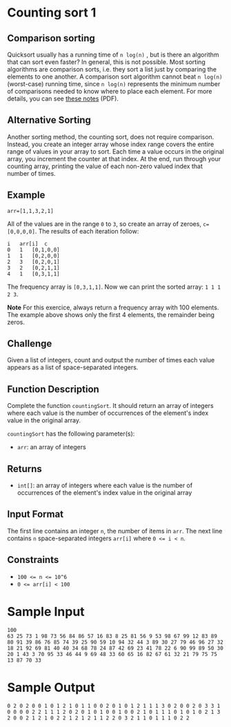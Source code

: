 # Counting sort 1

## Comparison sorting

Quicksort usually has a running time of  `n log(n)` , but is there an algorithm that can sort even faster? In general, this is not possible. Most sorting algorithms are comparison sorts, i.e. they sort a list just by comparing the elements to one another. A comparison sort algorithm cannot beat `n log(n)`  (worst-case) running time, since  `n log(n)`  represents the minimum number of comparisons needed to know where to place each element. For more details, you can see [these notes](http://www.cs.cmu.edu/~avrim/451f11/lectures/lect0913.pdf) (PDF).

## Alternative Sorting

Another sorting method, the counting sort, does not require comparison. Instead, you create an integer array whose index range covers the entire range of values in your array to sort. Each time a value occurs in the original array, you increment the counter at that index. At the end, run through your counting array, printing the value of each non-zero valued index that number of times.

## Example

`arr=[1,1,3,2,1]`

All of the values are in the range `0` to `3`, so create an array of zeroes, `c=[0,0,0,0]`. The results of each iteration follow:

```shell
i	arr[i]	c
0	1	[0,1,0,0]
1	1	[0,2,0,0]
2	3	[0,2,0,1]
3	2	[0,2,1,1]
4	1	[0,3,1,1]

```

The frequency array is `[0,3,1,1]`. Now we can print the sorted array: `1 1 1 2 3`.

**Note**
For this exercice, always return a frequency array with 100 elements. The example above shows only the first 4 elements, the remainder being zeros.

## Challenge

Given a list of integers, count and output the number of times each value appears as a list of space-separated integers.

## Function Description

Complete the function  `countingSort`. It should return an array of integers where each value is the number of occurrences of the element's index value in the original array.

`countingSort` has the following parameter(s):

- `arr`: an array of integers

## Returns

- `int[]`: an array of integers where each value is the number of occurrences of the element's index value in the original array

## Input Format

The first line contains an integer  `n`, the number of items in  `arr`.
The next line contains  `n`  space-separated integers  `arr[i]` where `0 <= i < n`. 

## Constraints

- `100 <= n <= 10^6`
- `0 <= arr[i] < 100`

# Sample Input

```shell
100
63 25 73 1 98 73 56 84 86 57 16 83 8 25 81 56 9 53 98 67 99 12 83 89 80 91 39 86 76 85 74 39 25 90 59 10 94 32 44 3 89 30 27 79 46 96 27 32 18 21 92 69 81 40 40 34 68 78 24 87 42 69 23 41 78 22 6 90 99 89 50 30 20 1 43 3 70 95 33 46 44 9 69 48 33 60 65 16 82 67 61 32 21 79 75 75 13 87 70 33

```

# Sample Output

```shell
0 2 0 2 0 0 1 0 1 2 1 0 1 1 0 0 2 0 1 0 1 2 1 1 1 3 0 2 0 0 2 0 3 3 1 0 0 0 0 2 2 1 1 1 2 0 2 0 1 0 1 0 0 1 0 0 2 1 0 1 1 1 0 1 0 1 0 2 1 3 2 0 0 2 1 2 1 0 2 2 1 2 1 2 1 1 2 2 0 3 2 1 1 0 1 1 1 0 2 2

```
